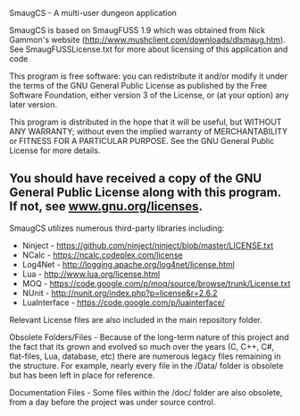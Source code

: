 SmaugCS - A multi-user dungeon application

SmaugCS is based on SmaugFUSS 1.9 which was obtained from Nick Gammon's website (http://www.mushclient.com/downloads/dlsmaug.htm). See SmaugFUSSLicense.txt for more about licensing of this application and code

This program is free software: you can redistribute it and/or modify it under the terms of the GNU General Public License as published by the Free Software Foundation, either version 3 of the License, or (at your option) any later version.

This program is distributed in the hope that it will be useful, but WITHOUT ANY WARRANTY; without even the implied warranty of MERCHANTABILITY or FITNESS FOR A PARTICULAR PURPOSE.  See the GNU General Public License for more details. 

You should have received a copy of the GNU General Public License along with this program.  If not, see www.gnu.org/licenses.
-----------------------------------------------------------------------------------------------------------------------------

SmaugCS utilizes numerous third-party libraries including:
 * Ninject - https://github.com/ninject/ninject/blob/master/LICENSE.txt
 * NCalc - https://ncalc.codeplex.com/license
 * Log4Net - http://logging.apache.org/log4net/license.html
 * Lua - http://www.lua.org/license.html
 * MOQ - https://code.google.com/p/moq/source/browse/trunk/License.txt
 * NUnit - http://nunit.org/index.php?p=license&r=2.6.2
 * LuaInterface - https://code.google.com/p/luainterface/ 

Relevant License files are also included in the main repository folder.

Obsolete Folders/Files - Because of the long-term nature of this project and the fact that its grown and evolved so much over the years (C, C++, C#, flat-files, Lua, database, etc) there are numerous legacy files remaining in the structure.  For example, nearly every file in the /Data/ folder is obsolete but has been left in place for reference.  

Documentation Files - Some files within the /doc/ folder are also obsolete, from a day before the project was under source control. 
